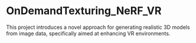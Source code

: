 # OnDemandTexturing_NeRF_VR
This project introduces a novel approach for generating realistic 3D models from image data, specifically aimed at enhancing VR environments.

